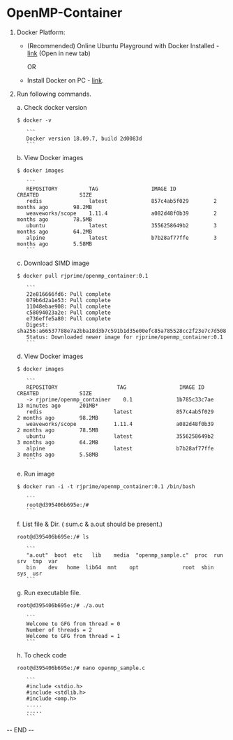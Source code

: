 # OpenMP-Container

1. Docker Platform: 

    - (Recommended) Online Ubuntu Playground with Docker Installed - [link](https://www.katacoda.com/courses/ubuntu/playground) (Open in new tab)

        OR

    - Install Docker on PC - [link](https://docs.docker.com/v17.09/engine/installation/#supported-platforms).
  
2. Run following commands.

    a. Check docker version 
      ```
      $ docker -v
      ```
          ```
          Docker version 18.09.7, build 2d0083d
          ```
     
    b. View Docker images 
      ```
      $ docker images
      ```
          ```
          REPOSITORY          TAG                 IMAGE ID            CREATED             SIZE
          redis               latest              857c4ab5f029        2 months ago        98.2MB
          weaveworks/scope    1.11.4              a082d48f0b39        2 months ago        78.5MB
          ubuntu              latest              3556258649b2        3 months ago        64.2MB
          alpine              latest              b7b28af77ffe        3 months ago        5.58MB
          ```
    c. Download SIMD image 
      ```
      $ docker pull rjprime/openmp_container:0.1
      ```
          ```
          22e816666fd6: Pull complete
          079b6d2a1e53: Pull complete
          11048ebae908: Pull complete
          c58094023a2e: Pull complete
          e736effe5a80: Pull complete
          Digest: sha256:a66537788e7a2bba18d3b7c591b1d35e00efc85a785528cc2f23e7c7d50811a5
          Status: Downloaded newer image for rjprime/openmp_container:0.1
          ```
    d. View Docker images
      ```
      $ docker images
      ```
          ```
          REPOSITORY                   TAG                 IMAGE ID            CREATED             SIZE
          -> rjprime/openmp_container    0.1              1b785c33c7ae        13 minutes ago      201MB*
          redis                       latest              857c4ab5f029        2 months ago        98.2MB
          weaveworks/scope            1.11.4              a082d48f0b39        2 months ago        78.5MB
          ubuntu                      latest              3556258649b2        3 months ago        64.2MB
          alpine                      latest              b7b28af77ffe        3 months ago        5.58MB
          ```
    e. Run image  
      ```
      $ docker run -i -t rjprime/openmp_container:0.1 /bin/bash
      ```
          ```
          root@d395406b695e:/#
          ```
    f. List file & Dir. ( sum.c & a.out should be present.) 
      ```
      root@d395406b695e:/# ls
      ```
          ```
          "a.out"  boot  etc   lib    media  "openmp_sample.c"  proc  run   srv  tmp  var
          bin    dev   home  lib64  mnt    opt              root  sbin  sys  usr
          ```
    g. Run executable file.
      ```
      root@d395406b695e:/# ./a.out
      ```
          ```
          Welcome to GFG from thread = 0
          Number of threads = 2
          Welcome to GFG from thread = 1
          ```
    h. To check code 
      ```
      root@d395406b695e:/# nano openmp_sample.c
      ```
          ```
          #include <stdio.h>
          #include <stdlib.h>
          #include <omp.h>
          .....
          .....
          ```



-- END --
      
      
